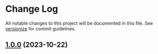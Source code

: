 # Change Log

All notable changes to this project will be documented in this file. See [versionize](https://github.com/versionize/versionize) for commit guidelines.

<a name="1.0.0"></a>
## [1.0.0](https://www.github.com/MagicfTail/ConsoleIOUI/releases/tag/v1.0.0) (2023-10-22)

